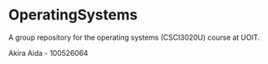 # OperatingSystems

A group repository for the operating systems (CSCI3020U) course at UOIT.

Akira Aida - 100526064